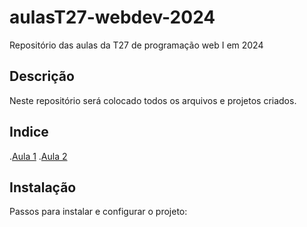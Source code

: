 # aulasT27-webdev-2024
Repositório das aulas da T27 de programação web I em 2024

## Descrição 
Neste repositório será colocado todos os arquivos e projetos criados.

## Indice
.[Aula 1](#aula1)
.[Aula 2](#aula2)

## Instalação
Passos para instalar e configurar o projeto:

```bash
